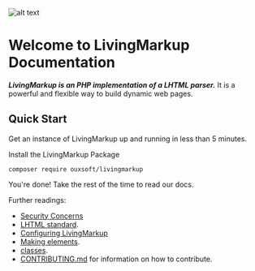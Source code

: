 ![alt text](https://github.com/hxtree/LivingMarkup/raw/master/assets/images/logo/434x100.jpg "LivingMarkup") 
# Welcome to LivingMarkup Documentation

***LivingMarkup is an PHP implementation of a LHTML parser.*** 
It is a powerful and flexible way to build dynamic web pages.

## Quick Start
Get an instance of LivingMarkup up and running in less than 5 minutes.

Install the LivingMarkup Package
```shell script
composer require ouxsoft/livingmarkup
```

You're done! Take the rest of the time to read our docs. 

Further readings:

- [Security Concerns](security.md)
- [LHTML standard](https://github.com/ouxsoft/LHTML).
- [Configuring LivingMarkup](configuration.md)
- [Making elements](elements.md).
- [classes](classes.md).
- [CONTRIBUTING.md](https://github.com/ouxsoft/LivingMarkup/blob/master/.github/workflows/CONTRIBUTING.md) for 
information on how to contribute.